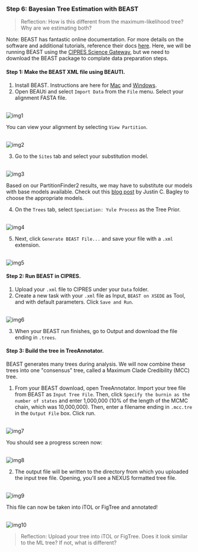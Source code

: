 ### Step 6: Bayesian Tree Estimation with BEAST

> Reflection: How is this different from the maximum-likelihood tree? Why are we estimating both?

Note: BEAST has fantastic online documentation. For more details on the software and additional tutorials, reference their docs [here](https://beast.community/index.html). Here, we will be running BEAST using the [CIPRES Science Gateway](http://www.phylo.org), but we need to download the BEAST package to complate data preparation steps.

#### Step 1: Make the BEAST XML file using BEAUTI.

1. Install BEAST. Instructions are here for [Mac](https://beast.community/install_on_mac) and [Windows](https://beast.community/install_on_windows).
2. Open BEAUti and select `Import Data` from the `File` menu. Select your alignment FASTA file.

<br>![img1](/images/beast1.png) <br>

You can view your alignment by selecting `View Partition`.

<br>![img2](/images/beast2.png)<br>

3. Go to the `Sites` tab and select your substitution model.

<br>![img3](/images/beast3.png)<br>

Based on our PartitionFinder2 results, we may have to substitute our models with base models available. Check out this [blog post](BEAST_DNA_sub_models.pdf) by Justin C. Bagley to choose the appropriate models.

4. On the `Trees` tab, select `Speciation: Yule Process` as the Tree Prior.

<br>![img4](/images/beast4.png)<br>

5. Next, click `Generate BEAST File...` and save your file with a `.xml` extension.

<br>![img5](/images/beast5.png)<br>


#### Step 2: Run BEAST in CIPRES.

1. Upload your `.xml` file to CIPRES under your `Data` folder.
2. Create a new task with your `.xml` file as Input, `BEAST on XSEDE` as Tool, and with default parameters. Click `Save and Run`.

<br>![img6](/images/beast6.png)<br>

3. When your BEAST run finishes, go to Output and download the file ending in `.trees`.

#### Step 3: Build the tree in TreeAnnotator.
BEAST generates many trees during analysis. We will now combine these trees into one "consensus" tree, called a Maximum Clade Credibility (MCC) tree.

1. From your BEAST download, open TreeAnnotator. Import your tree file from BEAST as `Input Tree File`. Then, click `Specify the burnin as the number of states` and enter 1,000,000 (10% of the length of the MCMC chain, which was 10,000,000). Then, enter a filename ending in `.mcc.tre` in the `Output File` box. Click run.

<br>![img7](/images/beast7.png)<br>

You should see a progress screen now:

<br>![img8](/images/beast8.png)<br>

2. The output file will be written to the directory from which you uploaded the input tree file. Opening, you'll see a NEXUS formatted tree file.

<br>![img9](/images/beast9.png)<br>

This file can now be taken into iTOL or FigTree and annotated!

<br>![img10](/images/beast10.png)<br>


> Reflection: Upload your tree into iTOL or FigTree. Does it look similar to the ML tree? If not, what is different?




